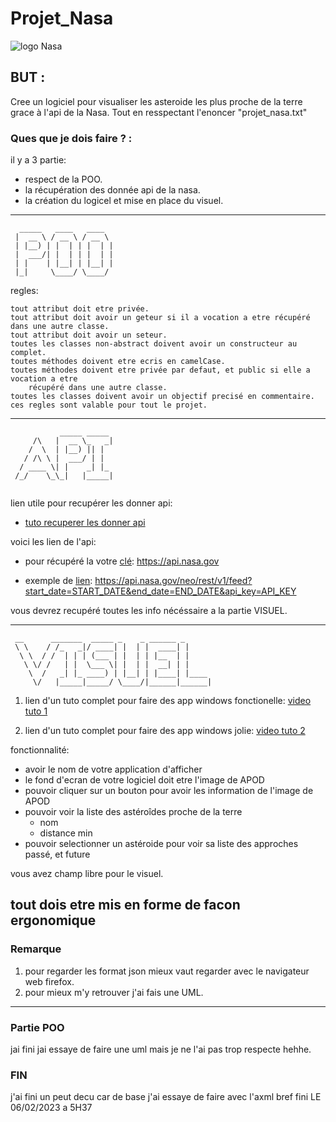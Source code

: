 # Projet_Nasa

![logo Nasa](https://upload.wikimedia.org/wikipedia/commons/thumb/e/e5/NASA_logo.svg/1200px-NASA_logo.svg.png)

## BUT :

Cree un logiciel pour visualiser les asteroide les plus proche de la terre grace à l'api de la Nasa.
Tout en resspectant l'enoncer "projet_nasa.txt" 

### Ques que je dois faire ? :

il y a 3 partie:
- respect de la POO.
- la récupération des donnée api de la nasa.
- la création du logicel et mise en place du visuel.

---
```ascii
  _____   ____   ____  
 |  __ \ / __ \ / __ \ 
 | |__) | |  | | |  | |
 |  ___/| |  | | |  | |
 | |    | |__| | |__| |
 |_|     \____/ \____/ 
 ```
                       
regles:

    tout attribut doit etre privée.
    tout attribut doit avoir un geteur si il a vocation a etre récupéré dans une autre classe.
    tout attribut doit avoir un seteur.
    toutes les classes non-abstract doivent avoir un constructeur au complet.
    toutes méthodes doivent etre ecris en camelCase.
    toutes méthodes doivent etre privée par defaut, et public si elle a vocation a etre 
        récupéré dans une autre classe.
    toutes les classes doivent avoir un objectif precisé en commentaire.
    ces regles sont valable pour tout le projet.

---
```ascii
           _____ _____ 
     /\   |  __ \_   _|
    /  \  | |__) || |  
   / /\ \ |  ___/ | |  
  / ____ \| |    _| |_ 
 /_/    \_\_|   |_____|
 
```
lien utile pour recupérer les donner api:

- [tuto recuperer les donner api](https://learn.microsoft.com/fr-fr/aspnet/web-api/overview/advanced/calling-a-web-api-from-a-net-client)

voici les lien de l'api:

- pour récupéré la votre [clé](https://api.nasa.gov): https://api.nasa.gov

- exemple de [lien](https://api.nasa.gov/neo/rest/v1/feed?start_date=START_DATE&end_date=END_DATE&api_key=API_KEY): https://api.nasa.gov/neo/rest/v1/feed?start_date=START_DATE&end_date=END_DATE&api_key=API_KEY
		
vous devrez recupéré toutes les info nécéssaire a la partie VISUEL.

---
```ascii
 __      _______  _____ _    _ ______ _      
 \ \    / /_   _|/ ____| |  | |  ____| |     
  \ \  / /  | | | (___ | |  | | |__  | |     
   \ \/ /   | |  \___ \| |  | |  __| | |     
    \  /   _| |_ ____) | |__| | |____| |____ 
     \/   |_____|_____/ \____/|______|______|
```	
1. lien d'un tuto complet pour faire des app windows fonctionelle: [video tuto 1](https://www.youtube.com/watch?v=wfWxdh-_k_4)

2. lien d'un tuto complet pour faire des app windows jolie: [video tuto 2](https://www.youtube.com/watch?v=PzP8mw7JUzI)
	
fonctionnalité:

- avoir le nom de votre application d'afficher
- le fond d'ecran de votre logiciel doit etre l'image de APOD
- pouvoir cliquer sur un bouton pour avoir les information de l'image de APOD
- pouvoir voir la liste des astéroîdes proche de la terre
	- nom
	- distance min
- pouvoir selectionner un astéroide pour voir sa liste des approches passé, et future

vous avez champ libre pour le visuel.

tout dois etre mis en forme de facon ergonomique
---

 ### Remarque

 1. pour regarder les format json mieux vaut regarder avec le navigateur web firefox.
 2. pour mieux m'y retrouver j'ai fais une UML.

 
---

### Partie POO 

jai fini jai essaye de faire une uml mais je ne l'ai pas trop respecte hehhe.

### FIN

j'ai fini un peut decu car de base j'ai essaye de faire avec l'axml bref fini
LE 06/02/2023 a 5H37